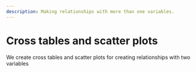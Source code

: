 ```yaml
---
description: Making relationships with more than one variables.
---
```


# Cross tables and scatter plots

We create cross tables and scatter plots for creating relationships with two variables&#x20;
